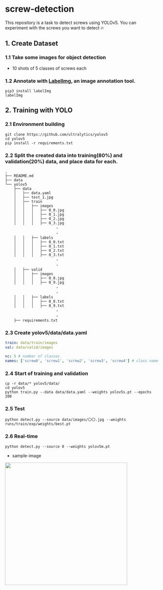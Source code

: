 # screw-detection
This repository is a task to detect screws using YOLOv5. You can experiment with the screws you want to detect :fire:

## 1. Create Dataset
### 1.1 Take some images for object detection
- 10 shots of 5 classes of screws each

### 1.2 Annotate with [LabelImg](https://github.com/HumanSignal/labelImg), an image annotation tool.
```
pip3 install labelImg
labelImg
```

## 2. Training with YOLO
### 2.1 Environment building

```
git clone https://github.com/ultralytics/yolov5
cd yolov5
pip install -r requirements.txt 
```
### 2.2 Split the created data into training(80%) and validation(20%) data, and place data for each.
```
.
├── README.md
├── data
└── yolov5
    ├── data
    │   ├── data.yaml
    │   ├── test_1.jpg
    │   ├── train
    │   │   ├── images
    │   │   │   ├── 0_0.jpg
    │   │   │   ├── 0_1.jpg
    │   │   │   ├── 0_2.jpg
    │   │   │   ├── 0_3.jpg
                       ・
                       ・
    │   │   ├── labels
    │   │   │   ├── 0_0.txt
    │   │   │   ├── 0_1.txt
    │   │   │   ├── 0_2.txt
    │   │   │   ├── 0_3.txt
                       ・
                       ・
    │   ├── valid
    │   │   ├── images
    │   │   │   ├── 0_8.jpg
    │   │   │   ├── 0_9.jpg
                       ・
                       ・
    │   │   ├── labels
    │   │   │   ├── 0_8.txt
    │   │   │   ├── 0_9.txt
                       ・
                       ・
    ├── requirements.txt
```

### 2.3 Create yolov5/data/data.yaml
``` data.yaml
train: data/train/images
val: data/valid/images

nc: 5 # number of classes
names: ['screw0', 'screw1', 'screw2', 'screw3', 'screw4'] # class name
```

### 2.4 Start of training and validation
```
cp -r data/* yolov5/data/
cd yolov5
python train.py --data data/data.yaml --weights yolov5s.pt --epochs 200
```

### 2.5 Test
```
python detect.py --source data/images/〇〇.jpg --weights runs/train/exp/weights/best.pt
```

### 2.6 Real-time
```
python detect.py --source 0 --weights yolov5m.pt
```

- sample-image

<img src="yolov5/runs/detect/exp2/test_1.jpg" width="400">
